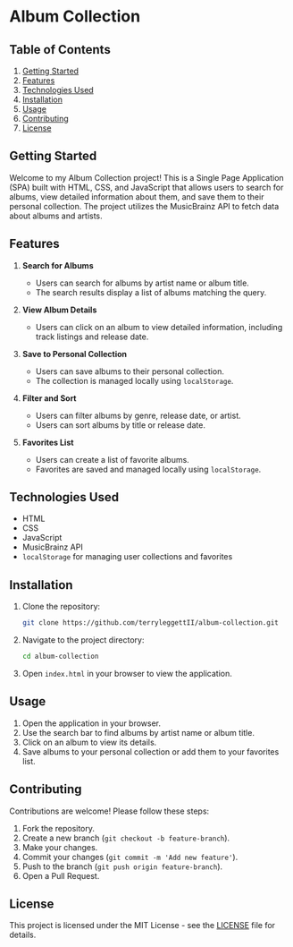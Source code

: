 # Album Collection

## Table of Contents
1. [Getting Started](#getting-started)
2. [Features](#features)
3. [Technologies Used](#technologies-used)
4. [Installation](#installation)
5. [Usage](#usage)
6. [Contributing](#contributing)
7. [License](#license)

## Getting Started
Welcome to my Album Collection project! This is a Single Page Application (SPA) built with HTML, CSS, and JavaScript that allows users to search for albums, view detailed information about them, and save them to their personal collection. The project utilizes the MusicBrainz API to fetch data about albums and artists.

## Features
1. **Search for Albums**
   - Users can search for albums by artist name or album title.
   - The search results display a list of albums matching the query.

2. **View Album Details**
   - Users can click on an album to view detailed information, including track listings and release date.

3. **Save to Personal Collection**
   - Users can save albums to their personal collection.
   - The collection is managed locally using `localStorage`.

4. **Filter and Sort**
   - Users can filter albums by genre, release date, or artist.
   - Users can sort albums by title or release date.

5. **Favorites List**
   - Users can create a list of favorite albums.
   - Favorites are saved and managed locally using `localStorage`.

## Technologies Used
- HTML
- CSS
- JavaScript
- MusicBrainz API
- `localStorage` for managing user collections and favorites

## Installation
1. Clone the repository:
    ```sh
    git clone https://github.com/terryleggettII/album-collection.git
    ```
2. Navigate to the project directory:
    ```sh
    cd album-collection
    ```
3. Open `index.html` in your browser to view the application.

## Usage
1. Open the application in your browser.
2. Use the search bar to find albums by artist name or album title.
3. Click on an album to view its details.
4. Save albums to your personal collection or add them to your favorites list.

## Contributing
Contributions are welcome! Please follow these steps:
1. Fork the repository.
2. Create a new branch (`git checkout -b feature-branch`).
3. Make your changes.
4. Commit your changes (`git commit -m 'Add new feature'`).
5. Push to the branch (`git push origin feature-branch`).
6. Open a Pull Request.

## License
This project is licensed under the MIT License - see the [LICENSE](LICENSE) file for details.